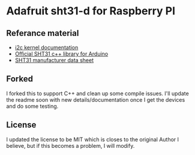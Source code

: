# Adafruit sht31-d for Raspberry PI #

## Referance material ##

- [i2c kernel documentation](https://www.kernel.org/doc/Documentation/i2c/dev-interface)
- [Official SHT31 c++ library for Arduino](https://github.com/adafruit/Adafruit_SHT31)
- [SHT31 manufacturer data sheet](https://www.sensirion.com/fileadmin/user_upload/customers/sensirion/Dokumente/Humidity_and_Temperature_Sensors/Sensirion_Humidity_and_Temperature_Sensors_SHT3x_Datasheet_digital.pdf)
 
## Forked

I forked this to support C++ and clean up some compile issues. I'll update the readme soon with new details/documentation once I get the devices and do some testing.

## License

I updated the license to be MIT which is closes to the original Author I believe, but if this becomes a problem, I will modify.
